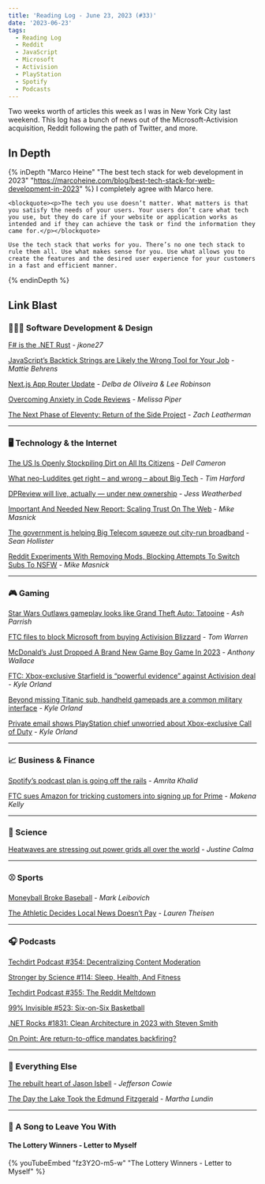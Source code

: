 ```yaml
---
title: 'Reading Log - June 23, 2023 (#33)'
date: '2023-06-23'
tags:
  - Reading Log
  - Reddit
  - JavaScript
  - Microsoft
  - Activision
  - PlayStation
  - Spotify
  - Podcasts
---
```


Two weeks worth of articles this week as I was in New York City last weekend. This log has a bunch of news out of the Microsoft-Activision acquisition, Reddit following the path of Twitter, and more.
<!-- excerpt -->

## In Depth

{% inDepth "Marco Heine" "The best tech stack for web development in 2023" "https://marcoheine.com/blog/best-tech-stack-for-web-development-in-2023" %}
    I completely agree with Marco here.

    <blockquote><p>The tech you use doesn’t matter. What matters is that you satisfy the needs of your users. Your users don’t care what tech you use, but they do care if your website or application works as intended and if they can achieve the task or find the information they came for.</p></blockquote>

    Use the tech stack that works for you. There’s no one tech stack to rule them all. Use what makes sense for you. Use what allows you to create the features and the desired user experience for your customers in a fast and efficient manner.
{% endinDepth %}

## Link Blast

### 👨🏼‍💻 Software Development & Design

[F# is the .NET Rust](https://jkone27-3876.medium.com/f-is-the-net-rust-62f71f8dae41) - _jkone27_

[JavaScript’s Backtick Strings are Likely the Wrong Tool for Your Job](https://spin.atomicobject.com/2023/06/05/javascript-backtick-strings-wrong/) - _Mattie Behrens_

[Next.js App Router Update](https://nextjs.org/blog/june-2023-update) - _Delba de Oliveira & Lee Robinson_

[Overcoming Anxiety in Code Reviews](https://www.viget.com/articles/overcoming-anxiety-in-code-reviews/) - _Melissa Piper_

[The Next Phase of Eleventy: Return of the Side Project](https://www.zachleat.com/web/eleventy-side-project/) - _Zach Leatherman_

----

### 🖥 Technology & the Internet

[The US Is Openly Stockpiling Dirt on All Its Citizens](https://www.wired.com/story/odni-commercially-available-information-report/) - _Dell Cameron_

[What neo-Luddites get right – and wrong – about Big Tech](https://timharford.com/2023/06/what-neo-luddites-get-right-and-wrong-about-big-tech/) - _Tim Harford_

[DPReview will live, actually — under new ownership](https://www.theverge.com/2023/6/21/23768266/dpreview-acquisition-gear-patrol-camera-photography-reviews) - _Jess Weatherbed_

[Important And Needed New Report: Scaling Trust On The Web](https://www.techdirt.com/2023/06/22/important-and-needed-new-report-scaling-trust-on-the-web/) - _Mike Masnick_

[The government is helping Big Telecom squeeze out city-run broadband](https://www.theverge.com/23763482/municipal-broadband-biden-internet-funds-telecom-lobbying) - _Sean Hollister_

[Reddit Experiments With Removing Mods, Blocking Attempts To Switch Subs To NSFW](https://www.techdirt.com/2023/06/21/reddit-experiments-with-removing-mods-blocking-attempts-to-switch-subs-to-nsfw/) - _Mike Masnick_

----

### 🎮 Gaming

[Star Wars Outlaws gameplay looks like Grand Theft Auto: Tatooine](https://www.theverge.com/23758235/star-wars-outlaws-gameplay-trailer-ubisoft-forward-2023) - _Ash Parrish_

[FTC files to block Microsoft from buying Activision Blizzard](https://www.theverge.com/2023/6/12/23758194/ftc-microsoft-activision-blizzard-complaint-block-acquisition-call-of-duty) - _Tom Warren_

[McDonald’s Just Dropped A Brand New Game Boy Game In 2023](https://retrododo.com/mcdonalds-grimaces-birthday/) - _Anthony Wallace_

[FTC: Xbox-exclusive Starfield is “powerful evidence” against Activision deal](https://arstechnica.com/gaming/2023/06/ftc-xbox-exclusive-starfield-is-powerful-evidence-against-activision-deal/) - _Kyle Orland_

[Beyond missing Titanic sub, handheld gamepads are a common military interface](https://arstechnica.com/gaming/2023/06/missing-titanic-sub-isnt-the-first-to-use-game-controls-for-heavy-machinery/) - _Kyle Orland_

[Private email shows PlayStation chief unworried about Xbox-exclusive Call of Duty](https://arstechnica.com/gaming/2023/06/playstation-chief-privately-dismissed-concerns-of-xbox-exclusive-call-of-duty/) - _Kyle Orland_

----

### 📈 Business & Finance

[Spotify’s podcast plan is going off the rails](https://www.theverge.com/23768886/spotify-podcast-strategy-mistakes-joe-rogan-exclusives-trevor-noah) - _Amrita Khalid_

[FTC sues Amazon for tricking customers into signing up for Prime](https://www.theverge.com/2023/6/21/23768372/ftc-amazon-lawsuit-prime-dark-patterns-subscriptions) - _Makena Kelly_

----

### 🔬 Science

[Heatwaves are stressing out power grids all over the world](https://www.theverge.com/2023/6/22/23769833/heatwaves-electricity-grids-power-outages-across-world) - _Justine Calma_

----

### ⚾ Sports

[Moneyball Broke Baseball](https://www.theatlantic.com/magazine/archive/2023/07/baseball-mlb-rule-changes-2023-pitch-clock/674291/) - _Mark Leibovich_

[The Athletic Decides Local News Doesn’t Pay](https://defector.com/the-athletic-decides-local-news-doesnt-pay) - _Lauren Theisen_

----

### 🎧 Podcasts

[Techdirt Podcast #354: Decentralizing Content Moderation](https://www.techdirt.com/2023/06/13/techdirt-podcast-episode-354-decentralizing-content-moderation/)

[Stronger by Science #114: Sleep, Health, And Fitness](http://www.strongerbyscience.com/podcast-episode-114/)

[Techdirt Podcast #355: The Reddit Meltdown](https://www.techdirt.com/2023/06/22/techdirt-podcast-episode-355-the-reddit-meltdown/)

[99% Invisible #523: Six-on-Six Basketball](https://99percentinvisible.org/episode/six-on-six-basketball/)

[.NET Rocks #1831: Clean Architecture in 2023 with Steven Smith](https://www.dotnetrocks.com/details/1831)

[On Point: Are return-to-office mandates backfiring?](https://www.wbur.org/onpoint/2023/06/23/are-return-to-office-mandates-backfiring)

----

### 🎒 Everything Else

[The rebuilt heart of Jason Isbell](https://www.npr.org/2023/06/21/1183194069/jason-isbell-weathervanes-profile) - _Jefferson Cowie_

[The Day the Lake Took the Edmund Fitzgerald](https://orionmagazine.org/article/edmund-fitzgerald-shipwreck-lake-superior/) - _Martha Lundin_

----

### 🎵 A Song to Leave You With

#### The Lottery Winners - Letter to Myself

{% youTubeEmbed "fz3Y2O-m5-w" "The Lottery Winners - Letter to Myself" %}